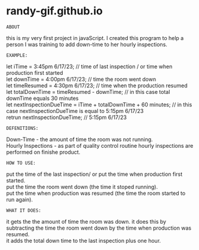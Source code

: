 # randy-gif.github.io
    ABOUT
this is my very first project in javaScript. I created this program to help a person I was training to add down-time to her hourly inspections. <br/>

    EXAMPLE:
let iTime = 3:45pm 6/17/23; // time of last inspection / or time when production first started <br/>
let downTime = 4:00pm 6/17/23; // time the room went down <br/>
let timeResumed = 4:30pm 6/17/23; // time when the production resumed <br/>
let totalDownTime = timeResumed - downTime; // in this case total downTime equals 30 minutes <br/>
let nextInspectionDueTime = iTime + totalDownTime + 60 minutes; // in this case nextInspectionDueTime is equal to 5:15pm 6/17/23 <br/>
retrun nextInspectionDueTime; // 5:15pm 6/17/23 <br/>

    DEFENITIONS:
Down-Time - the amount of time the room was not running. <br/>
Hourly Inspections - as part of quality control routine hourly inspections are performed on finishe product. <br/>

    HOW TO USE:
put the time of the last inspection/ or put the time when production first started. <br/>
put the time the room went down (the time it stoped running). <br/>
put the time when production was resumed (the time the room started to run again). <br/>

    WHAT IT DOES:
it gets the the amount of time the room was down. it does this by subtracting the time the room went down by the time when production was resumed. <br/>
it adds the total down time to the last inspection plus one hour.  <br/>
